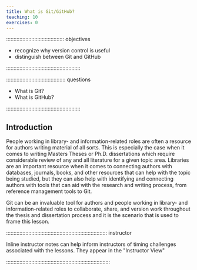 ```yaml
---
title: What is Git/GitHub?
teaching: 10
exercises: 0
---
```


::::::::::::::::::::::::::::::::::::::: objectives

- recognize why version control is useful
- distinguish between Git and GitHub

::::::::::::::::::::::::::::::::::::::::::::::::::

:::::::::::::::::::::::::::::::::::::::: questions

- What is Git?
- What is GitHub?

::::::::::::::::::::::::::::::::::::::::::::::::::

## Introduction

People working in library- and information-related roles are often a resource for authors writing material of all sorts. This is especially the case when it comes to writing Masters Theses or Ph.D. dissertations which require considerable review of any and all literature for a given topic area. Libraries are an important resource when it comes to connecting authors with databases, journals, books, and other resources that can help with the topic being studied, but they can also help with identifying and connecting authors with tools that can aid with the research and writing process, from reference management tools to Git. 

Git can be an invaluable tool for authors and people working in library- and information-related roles to collaborate, share, and version work throughout the thesis and dissertation process and it is the scenario that is used to frame this lesson.

:::::::::::::::::::::::::::::::::::::::::::::::::::::::::::::::::::: instructor

Inline instructor notes can help inform instructors of timing challenges
associated with the lessons. They appear in the "Instructor View"

::::::::::::::::::::::::::::::::::::::::::::::::::::::::::::::::::::::
